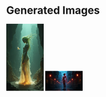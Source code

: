 # Generated Images



<img src="2025_07_19_01.png" width="100"/> <img src="2025_07_19_02.png" width="100"/>